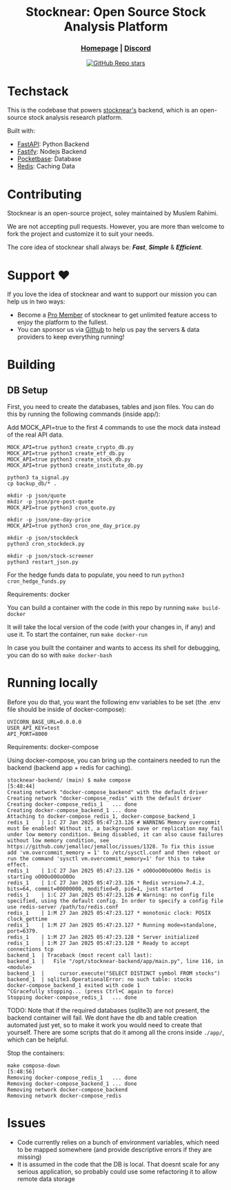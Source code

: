 <div align="center">

# **Stocknear: Open Source Stock Analysis Platform**

<h3>

[Homepage](https://stocknear.com/) | [Discord](https://discord.com/invite/hCwZMMZ2MT)

</h3>

[![GitHub Repo stars](https://img.shields.io/github/stars/stocknear/backend)](https://github.com/stocknear/backend/stargazers)

</div>

# Techstack

This is the codebase that powers [stocknear's](https://stocknear.com/) backend, which is an open-source stock analysis research platform.

Built with:

- [FastAPI](https://fastapi.tiangolo.com/): Python Backend
- [Fastify](https://fastify.dev/): Nodejs Backend
- [Pocketbase](https://pocketbase.io/): Database
- [Redis](https://redis.io/): Caching Data

# Contributing

Stocknear is an open-source project, soley maintained by Muslem Rahimi.

We are not accepting pull requests. However, you are more than welcome to fork the project and customize it to suit your needs.

The core idea of stocknear shall always be: **_Fast_**, **_Simple_** & **_Efficient_**.

# Support ❤️

If you love the idea of stocknear and want to support our mission you can help us in two ways:

- Become a [Pro Member](https://stocknear.com/pricing) of stocknear to get unlimited feature access to enjoy the platform to the fullest.
- You can sponsor us via [Github](https://github.com/sponsors/stocknear) to help us pay the servers & data providers to keep everything running!

# Building

## DB Setup

First, you need to create the databases, tables and json files. You can do this by running the following commands (inside app/):

Add MOCK_API=true to the first 4 commands to use the mock data instead of the real API data.

```
MOCK_API=true python3 create_crypto_db.py
MOCK_API=true python3 create_etf_db.py
MOCK_API=true python3 create_stock_db.py
MOCK_API=true python3 create_institute_db.py

python3 ta_signal.py
cp backup_db/* .

mkdir -p json/quote
mkdir -p json/pre-post-quote
MOCK_API=true python3 cron_quote.py

mkdir -p json/one-day-price
MOCK_API=true python3 cron_one_day_price.py

mkdir -p json/stockdeck
python3 cron_stockdeck.py

mkdir -p json/stock-screener
python3 restart_json.py
```

For the hedge funds data to populate, you need to run `python3 cron_hedge_funds.py`


Requirements: docker

You can build a container with the code in this repo by running
`make build-docker`

It will take the local version of the code (with your changes in, if any) and use it.
To start the container, run `make docker-run`

In case you built the container and wants to access its shell for debugging, you can do so with `make docker-bash`

# Running locally

Before you do that, you want the following env variables to be set (the .env file should be inside of docker-compose):
```
UVICORN_BASE_URL=0.0.0.0
USER_API_KEY=test
API_PORT=8000
```

Requirements: docker-compose

Using docker-compose, you can bring up the containers needed to run the backend (backend app + redis for caching).

```
stocknear-backend/ (main) $ make compose                                                                                                                                                [5:48:44]
Creating network "docker-compose_backend" with the default driver
Creating network "docker-compose_redis" with the default driver
Creating docker-compose_redis_1   ... done
Creating docker-compose_backend_1 ... done
Attaching to docker-compose_redis_1, docker-compose_backend_1
redis_1    | 1:C 27 Jan 2025 05:47:23.126 # WARNING Memory overcommit must be enabled! Without it, a background save or replication may fail under low memory condition. Being disabled, it can also cause failures without low memory condition, see https://github.com/jemalloc/jemalloc/issues/1328. To fix this issue add 'vm.overcommit_memory = 1' to /etc/sysctl.conf and then reboot or run the command 'sysctl vm.overcommit_memory=1' for this to take effect.
redis_1    | 1:C 27 Jan 2025 05:47:23.126 * oO0OoO0OoO0Oo Redis is starting oO0OoO0OoO0Oo
redis_1    | 1:C 27 Jan 2025 05:47:23.126 * Redis version=7.4.2, bits=64, commit=00000000, modified=0, pid=1, just started
redis_1    | 1:C 27 Jan 2025 05:47:23.126 # Warning: no config file specified, using the default config. In order to specify a config file use redis-server /path/to/redis.conf
redis_1    | 1:M 27 Jan 2025 05:47:23.127 * monotonic clock: POSIX clock_gettime
redis_1    | 1:M 27 Jan 2025 05:47:23.127 * Running mode=standalone, port=6379.
redis_1    | 1:M 27 Jan 2025 05:47:23.128 * Server initialized
redis_1    | 1:M 27 Jan 2025 05:47:23.128 * Ready to accept connections tcp
backend_1  | Traceback (most recent call last):
backend_1  |   File "/opt/stocknear-backend/app/main.py", line 116, in <module>
backend_1  |     cursor.execute("SELECT DISTINCT symbol FROM stocks")
backend_1  | sqlite3.OperationalError: no such table: stocks
docker-compose_backend_1 exited with code 1
^CGracefully stopping... (press Ctrl+C again to force)
Stopping docker-compose_redis_1   ... done
```

TODO: Note that if the required databases (sqlite3) are not present, the backend container will fail. We dont have the db and table creation automated just yet, so to make it work you would need to create that yourself. There are some scripts that do it among all the crons inside `./app/`, which can be helpful.

Stop the containers:

```
make compose-down                                                                                                                                           [5:48:56]
Removing docker-compose_redis_1   ... done
Removing docker-compose_backend_1 ... done
Removing network docker-compose_backend
Removing network docker-compose_redis
```

# Issues

- Code currently relies on a bunch of environment variables, which need to be mapped somewhere (and provide descriptive errors if they are missing)
- It is assumed in the code that the DB is local. That doesnt scale for any serious application, so probably could use some refactoring it to allow remote data storage
